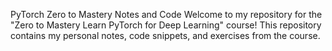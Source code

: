 PyTorch Zero to Mastery Notes and Code
Welcome to my repository for the "Zero to Mastery Learn PyTorch for Deep Learning" course! This repository contains my personal notes, code snippets, and exercises from the course.
